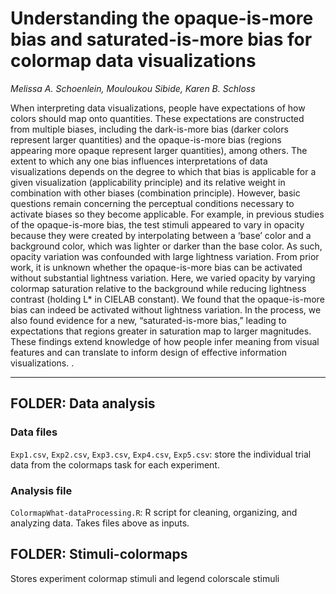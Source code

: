# Understanding the opaque-is-more bias and saturated-is-more bias for colormap data visualizations
_Melissa A. Schoenlein, Mouloukou Sibide, Karen B. Schloss_

When interpreting data visualizations, people have expectations of how colors should map onto quantities. These expectations are constructed from multiple biases, including the dark-is-more bias (darker colors represent larger quantities) and the opaque-is-more bias (regions appearing more opaque represent larger quantities), among others. The extent to which any one bias influences interpretations of data visualizations depends on the degree to which that bias is applicable for a given visualization (applicability principle) and its relative weight in combination with other biases (combination principle). However, basic questions remain concerning the perceptual conditions necessary to activate biases so they become applicable. For example, in previous studies of the opaque-is-more bias, the test stimuli appeared to vary in opacity because they were created by interpolating between a ‘base’ color and a background color, which was lighter or darker than the base color. As such, opacity variation was confounded with large lightness variation. From prior work, it is unknown whether the opaque-is-more bias can be activated without substantial lightness variation. Here, we varied opacity by varying colormap saturation relative to the background while reducing lightness contrast (holding L* in CIELAB constant). We found that the opaque-is-more bias can indeed be activated without lightness variation. In the process, we also found evidence for a new, “saturated-is-more bias,” leading to expectations that regions greater in saturation map to larger magnitudes. These findings extend knowledge of how people infer meaning from visual features and can translate to inform design of effective information visualizations. .   

---

## FOLDER: Data analysis

### Data files

`Exp1.csv`, `Exp2.csv`, `Exp3.csv`, `Exp4.csv`, `Exp5.csv`: store the individual trial data from the colormaps task for each experiment. 


### Analysis file

`ColormapWhat-dataProcessing.R`: R script for cleaning, organizing, and analyzing data. Takes files above as inputs. 



## FOLDER: Stimuli-colormaps

Stores experiment colormap stimuli and legend colorscale stimuli
